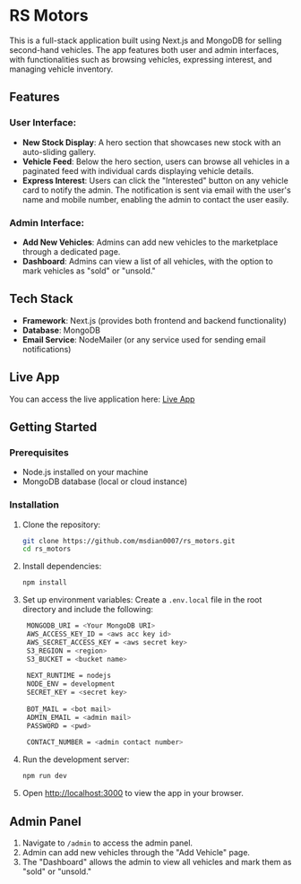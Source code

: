 # RS Motors

This is a full-stack application built using Next.js and MongoDB for selling second-hand vehicles. The app features both user and admin interfaces, with functionalities such as browsing vehicles, expressing interest, and managing vehicle inventory.

## Features

### User Interface:
- **New Stock Display**: A hero section that showcases new stock with an auto-sliding gallery.
- **Vehicle Feed**: Below the hero section, users can browse all vehicles in a paginated feed with individual cards displaying vehicle details.
- **Express Interest**: Users can click the "Interested" button on any vehicle card to notify the admin. The notification is sent via email with the user's name and mobile number, enabling the admin to contact the user easily.

### Admin Interface:
- **Add New Vehicles**: Admins can add new vehicles to the marketplace through a dedicated page.
- **Dashboard**: Admins can view a list of all vehicles, with the option to mark vehicles as "sold" or "unsold."

## Tech Stack

- **Framework**: Next.js (provides both frontend and backend functionality)
- **Database**: MongoDB
- **Email Service**: NodeMailer (or any service used for sending email notifications)
  
## Live App

You can access the live application here: [Live App](https://rs-motors.vercel.app/)

## Getting Started

### Prerequisites

- Node.js installed on your machine
- MongoDB database (local or cloud instance)

### Installation

1. Clone the repository:
   ```bash
   git clone https://github.com/msdian0007/rs_motors.git
   cd rs_motors
   ```

2. Install dependencies:
   ```bash
   npm install
   ```

3. Set up environment variables:
   Create a `.env.local` file in the root directory and include the following:

   ```bash
    MONGODB_URI = <Your MongoDB URI>
    AWS_ACCESS_KEY_ID = <aws acc key id>
    AWS_SECRET_ACCESS_KEY = <aws secret key>
    S3_REGION = <region>
    S3_BUCKET = <bucket name>
    
    NEXT_RUNTIME = nodejs
    NODE_ENV = development
    SECRET_KEY = <secret key>
    
    BOT_MAIL = <bot mail>
    ADMIN_EMAIL = <admin mail>
    PASSWORD = <pwd>
    
    CONTACT_NUMBER = <admin contact number>
   ```

4. Run the development server:
   ```bash
   npm run dev
   ```

5. Open [http://localhost:3000](http://localhost:3000) to view the app in your browser.

## Admin Panel

1. Navigate to `/admin` to access the admin panel.
2. Admin can add new vehicles through the "Add Vehicle" page.
3. The "Dashboard" allows the admin to view all vehicles and mark them as "sold" or "unsold."
